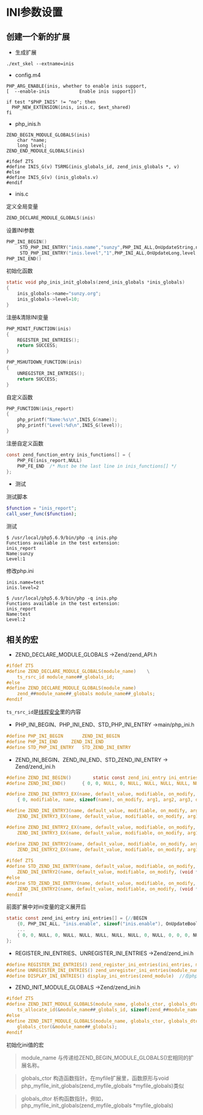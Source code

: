 # INI参数设置

## 创建一个新的扩展

+ 生成扩展

```
./ext_skel --extname=inis
```

+ config.m4

```
PHP_ARG_ENABLE(inis, whether to enable inis support,
[  --enable-inis           Enable inis support])

if test "$PHP_INIS" != "no"; then
  PHP_NEW_EXTENSION(inis, inis.c, $ext_shared)
fi
```

+ php_inis.h

```
ZEND_BEGIN_MODULE_GLOBALS(inis)
    char *name;
    long level;
ZEND_END_MODULE_GLOBALS(inis)

#ifdef ZTS 
#define INIS_G(v) TSRMG(inis_globals_id, zend_inis_globals *, v) 
#else 
#define INIS_G(v) (inis_globals.v) 
#endif 
```

+ inis.c

定义全局变量

```c
ZEND_DECLARE_MODULE_GLOBALS(inis)
```

设置INI参数

```c
PHP_INI_BEGIN()
     STD_PHP_INI_ENTRY("inis.name","sunzy",PHP_INI_ALL,OnUpdateString,name,zend_inis_globals,inis_globals)
     STD_PHP_INI_ENTRY("inis.level","1",PHP_INI_ALL,OnUpdateLong,level,zend_inis_globals,inis_globals)
PHP_INI_END()
```

初始化函数

```c
static void php_inis_init_globals(zend_inis_globals *inis_globals)
{
    inis_globals->name="sunzy.org";
    inis_globals->level=10;
}
```

注册&清除INI变量

```c
PHP_MINIT_FUNCTION(inis)
{
    REGISTER_INI_ENTRIES();
    return SUCCESS;
}

PHP_MSHUTDOWN_FUNCTION(inis)
{
    UNREGISTER_INI_ENTRIES();
    return SUCCESS;
}
```

自定义函数

```c
PHP_FUNCTION(inis_report)
{
    php_printf("Name:%s\n",INIS_G(name));
    php_printf("Level:%d\n",INIS_G(level));
}
```

注册自定义函数

```c
const zend_function_entry inis_functions[] = {
    PHP_FE(inis_report,NULL)
    PHP_FE_END  /* Must be the last line in inis_functions[] */
};
```

+ 测试

测试脚本

```php
$function = "inis_report";
call_user_func($function);
```

测试

```shell
$ /usr/local/php5.6.9/bin/php -q inis.php
Functions available in the test extension:
inis_report
Name:sunzy
Level:1
```

修改php.ini

```
inis.name=test
inis.level=2
```

```shell
$ /usr/local/php5.6.9/bin/php -q inis.php
Functions available in the test extension:
inis_report
Name:test
Level:2
```


## 相关的宏

+ ZEND_DECLARE_MODULE_GLOBALS ->Zend/zend_API.h


```c
#ifdef ZTS
#define ZEND_DECLARE_MODULE_GLOBALS(module_name)	\
	ts_rsrc_id module_name##_globals_id;
#else
#define ZEND_DECLARE_MODULE_GLOBALS(module_name)							\
	zend_##module_name##_globals module_name##_globals;
#endif
```

```ts_rsrc_id```是[线程安全](http://walu.cc/phpbook/1.4.md)里的内容

+ PHP_INI_BEGIN、PHP_INI_END、STD_PHP_INI_ENTRY ->main/php_ini.h

```c
#define PHP_INI_BEGIN		ZEND_INI_BEGIN
#define PHP_INI_END		ZEND_INI_END
#define STD_PHP_INI_ENTRY	STD_ZEND_INI_ENTRY
```

+ ZEND_INI_BEGIN、ZEND_INI_END、STD_ZEND_INI_ENTRY -> Zend/zend_ini.h

```c
#define ZEND_INI_BEGIN()		static const zend_ini_entry ini_entries[] = {
#define ZEND_INI_END()		{ 0, 0, NULL, 0, NULL, NULL, NULL, NULL, NULL, 0, NULL, 0, 0, 0, NULL } };

#define ZEND_INI_ENTRY3_EX(name, default_value, modifiable, on_modify, arg1, arg2, arg3, displayer) \
	{ 0, modifiable, name, sizeof(name), on_modify, arg1, arg2, arg3, default_value, sizeof(default_value)-1, NULL, 0, 0, 0, displayer },

#define ZEND_INI_ENTRY3(name, default_value, modifiable, on_modify, arg1, arg2, arg3) \
	ZEND_INI_ENTRY3_EX(name, default_value, modifiable, on_modify, arg1, arg2, arg3, NULL)

#define ZEND_INI_ENTRY2_EX(name, default_value, modifiable, on_modify, arg1, arg2, displayer) \
	ZEND_INI_ENTRY3_EX(name, default_value, modifiable, on_modify, arg1, arg2, NULL, displayer)

#define ZEND_INI_ENTRY2(name, default_value, modifiable, on_modify, arg1, arg2) \
	ZEND_INI_ENTRY2_EX(name, default_value, modifiable, on_modify, arg1, arg2, NULL)
	
#ifdef ZTS
#define STD_ZEND_INI_ENTRY(name, default_value, modifiable, on_modify, property_name, struct_type, struct_ptr) \
	ZEND_INI_ENTRY2(name, default_value, modifiable, on_modify, (void *) XtOffsetOf(struct_type, property_name), (void *) &struct_ptr##_id)
#else
#define STD_ZEND_INI_ENTRY(name, default_value, modifiable, on_modify, property_name, struct_type, struct_ptr) \
	ZEND_INI_ENTRY2(name, default_value, modifiable, on_modify, (void *) XtOffsetOf(struct_type, property_name), (void *) &struct_ptr)
#endif

```

前面扩展中对ini变量的定义展开后

```c
static const zend_ini_entry ini_entries[] = {//BEGIN
	{0, PHP_INI_ALL, "inis.enable", sizeof("inis.enable"), OnUpdateBool, enable, zend_inis_globals, inis_globals... }//inis.enable定义
	...
	{ 0, 0, NULL, 0, NULL, NULL, NULL, NULL, NULL, 0, NULL, 0, 0, 0, NULL } //END
};
```
	
+ REGISTER_INI_ENTRIES、UNREGISTER_INI_ENTRIES ->Zend/zend_ini.h

```c
#define REGISTER_INI_ENTRIES() zend_register_ini_entries(ini_entries, module_number TSRMLS_CC) //注册ini变量
#define UNREGISTER_INI_ENTRIES() zend_unregister_ini_entries(module_number TSRMLS_CC) //清除ini变量
#define DISPLAY_INI_ENTRIES() display_ini_entries(zend_module)  //在phpinfo中显示变量值
```


+ ZEND_INIT_MODULE_GLOBALS  ->Zend/zend_ini.h

```c
#ifdef ZTS
#define ZEND_INIT_MODULE_GLOBALS(module_name, globals_ctor, globals_dtor)	\
	ts_allocate_id(&module_name##_globals_id, sizeof(zend_##module_name##_globals), (ts_allocate_ctor) globals_ctor, (ts_allocate_dtor) globals_dtor);
#else
#define ZEND_INIT_MODULE_GLOBALS(module_name, globals_ctor, globals_dtor)	\
	globals_ctor(&module_name##_globals);
#endif
```
初始化ini值的宏	

> module_name 	与传递给ZEND_BEGIN_MODULE_GLOBALS()宏相同的扩展名称。

> globals_ctor 	构造函数指针。在myfile扩展里，函数原形与void php_myfile_init_globals(zend_myfile_globals *myfile_globals)类似

> globals_dtor 	析构函数指针。例如，php_myfile_init_globals(zend_myfile_globals *myfile_globals)
	
	
